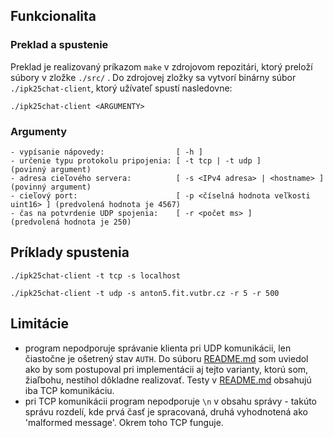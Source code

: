 ## Funkcionalita

### Preklad a spustenie

Preklad je realizovaný príkazom `make` v zdrojovom repozitári, ktorý preloží súbory v zložke `./src/` . Do zdrojovej zložky sa vytvorí binárny
súbor `./ipk25chat-client`, ktorý užívateľ spustí nasledovne: 

`./ipk25chat-client <ARGUMENTY>`

### Argumenty
```
- vypísanie nápovedy:                [ -h ]
- určenie typu protokolu pripojenia: [ -t tcp | -t udp ]                      (povinný argument)
- adresa cieľového servera:          [ -s <IPv4 adresa> | <hostname> ]        (povinný argument)
- cieľový port:                      [ -p <číselná hodnota veľkosti uint16> ] (predvolená hodnota je 4567)
- čas na potvrdenie UDP spojenia:    [ -r <počet ms> ]                        (predvolená hodnota je 250)
```


## Príklady spustenia

`./ipk25chat-client -t tcp -s localhost`

`./ipk25chat-client -t udp -s anton5.fit.vutbr.cz -r 5 -r 500`

## Limitácie
- program nepodporuje správanie klienta pri UDP komunikácii, len čiastočne je ošetrený stav `AUTH`. Do súboru [README.md](./README.md) som uviedol ako by som postupoval pri implementácii aj tejto varianty, ktorú som, žiaľbohu, nestihol dôkladne realizovať. Testy v [README.md](./README.md) obsahujú iba TCP komunikáciu.
- pri TCP komunikácii program nepodporuje `\n` v obsahu správy - takúto správu rozdelí, kde prvá časť je spracovaná, druhá vyhodnotená ako 'malformed message'. Okrem toho TCP funguje.





